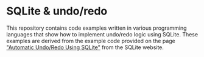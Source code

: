 # SQLite & undo/redo

This repository contains code examples written in various programming languages that show
how to implement undo/redo logic using SQLite. These examples are derived from the example
code provided on the page ["Automatic Undo/Redo Using SQLite"][sqlite-org-undoredo] from
the SQLite website.


[sqlite-org-undoredo]: https://www.sqlite.org/undoredo.html
